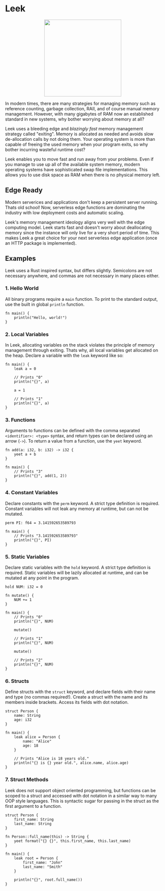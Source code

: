 # Leek

<p align="center">
    <img src="https://user-images.githubusercontent.com/49880655/234137537-847f2b36-6aad-43d8-9c74-69c5b7231d3d.svg" width="250">
</p>


In modern times, there are many strategies for managing memory such as reference counting, garbage collection, RAII, and of course manual memory management.
However, with many gigabytes of RAM now an established standard in new systems, why bother worrying about memory at all?

Leek uses a bleeding edge and _blazingly fast_ memory management strategy called "exiting".
Memory is allocated as needed and avoids slow de-allocation calls by not doing them.
Your operating system is more than capable of freeing the used memory when your program exits, so why bother incurring wasteful runtime cost?

Leek enables you to move fast and run away from your problems. Even if you manage to use up all of the available system memory, modern operating systems have sophisticated swap file implementations. This allows you to use disk space as RAM when there is no physical memory left.

## Edge Ready

Modern serverices and applications don't keep a persistent server running. Thats old school! Now, serverless edge functions are dominating the industry with low deployment costs and automatic scaling.

Leek's memory management ideology aligns very well with the edge computing model. Leek starts fast and doesn't worry about deallocating memory since the instance will only live for a very short period of time. This makes Leek a great choice for your next serverless edge application (once an HTTP package is implemented).

## Examples

Leek uses a Rust inspired syntax, but differs slightly. Semicolons are not necessary anywhere, and commas are not necessary in many places either.

### 1. Hello World

All binary programs require a `main` function. To print to the standard output, use the built in global `println` function.

```leek
fn main() {
    println("Hello, world!")
}
```

### 2. Local Variables

In Leek, allocating variables on the stack violates the principle of memory management through exiting. Thats why, all local variables get allocated on the heap. Declare a variable with the `leak` keyword like so:

```leek
fn main() {
    leak a = 0

    // Prints "0"
    println("{}", a)

    a = 1

    // Prints "1"
    println("{}", a)
}
```

### 3. Functions

Arguments to functions can be defined with the comma separated `<identifier>: <type>` syntax, and return types can be declared using an arrow (`->`).
To return a value from a function, use the `yeet` keyword.

```leek
fn add(a: i32, b: i32) -> i32 {
    yeet a + b
}

fn main() {
    // Prints "3"
    println("{}", add(1, 2))
}
```

### 4. Constant Variables

Declare constants with the `perm` keyword. A strict type definition is required. Constant variables will not leak any memory at runtime, but can not be mutated.

```leek
perm PI: f64 = 3.141592653589793

fn main() {
    // Prints "3.141592653589793"
    println("{}", PI)
}
```

### 5. Static Variables

Declare static variables with the `hold` keyword. A strict type definition is required. Static variables will be lazily allocated at runtime, and can be mutated at any point in the program.

```leek
hold NUM: i32 = 0

fn mutate() {
    NUM += 1
}

fn main() {
    // Prints "0"
    println("{}", NUM)

    mutate()

    // Prints "1"
    println("{}", NUM)

    mutate()

    // Prints "2"
    println("{}", NUM)
}
```

### 6. Structs

Define structs with the `struct` keyword, and declare fields with their name and type (no commas required!). Create a struct with the name and its members inside brackets. Access its fields with dot notation.

```leek
struct Person {
    name: String
    age: i32
}

fn main() {
    leak alice = Person {
        name: "Alice"
        age: 18
    }

    // Prints "Alice is 18 years old."
    println("{} is {} year old.", alice.name, alice.age)
}
```

### 7. Struct Methods

Leek does not support object oriented programming, but functions can be scoped to a struct and accessed with dot notation in a similar way to many OOP style languages. This is syntactic sugar for passing in the struct as the first argument to a function.

```leek
struct Person {
    first_name: String
    last_name: String
}

fn Person::full_name(this) -> String {
    yeet format("{} {}", this.first_name, this.last_name)
}

fn main() {
    leak root = Person {
        first_name: "John"
        last_name: "Smith"
    }

    println("{}", root.full_name())
}
```
